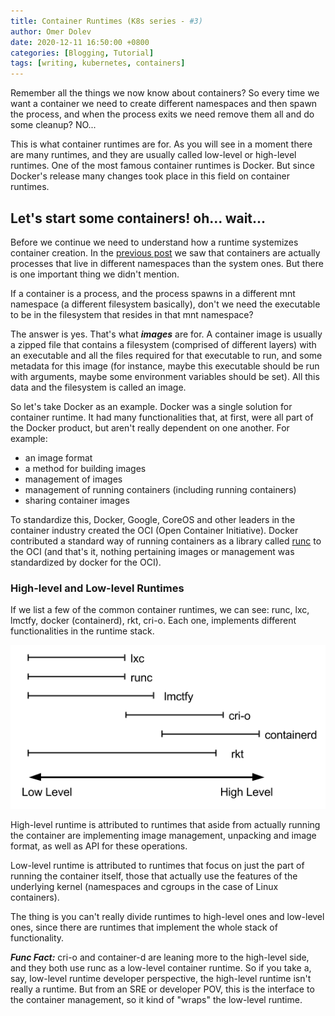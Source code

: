 ```yaml
---
title: Container Runtimes (K8s series - #3)
author: Omer Dolev
date: 2020-12-11 16:50:00 +0800
categories: [Blogging, Tutorial]
tags: [writing, kubernetes, containers]
---
```


Remember all the things we now know about containers?
So every time we want a container we need to create different namespaces and then spawn the process, and when the process exits we need remove them all
and do some cleanup? NO...

This is what container runtimes are for. As you will see in a moment there are many runtimes, and they are usually called low-level or high-level runtimes.
One of the most famous container runtimes is Docker. But since Docker's release many changes took place in this field on container runtimes.

## Let's start some containers! oh... wait...

Before we continue we need to understand how a runtime systemizes container creation. In the [previous post](https://omerdolev.github.io/posts/containers/)
we saw that containers are actually processes that live in different namespaces than the system ones. But there is one important thing we didn't mention.

If a container is a process, and the process spawns in a different mnt namespace (a different filesystem basically), don't we need the executable to be in the
filesystem that resides in that mnt namespace? 

The answer is yes. That's what ***images*** are for. A container image is usually a zipped file that contains a filesystem (comprised of different layers) with
an executable and all the files required for that executable to run, and some metadata for this image (for instance, maybe this executable should be run with arguments, maybe
some environment variables should be set). All this data and the filesystem is called an image.

So let's take Docker as an example. Docker was a single solution for container runtime. It had many functionalities that, at first, were all part of the Docker
product, but aren't really dependent on one another. For example:

- an image format
- a method for building images
- management of images
- management of running containers (including running containers)
- sharing container images

To standardize this, Docker, Google, CoreOS and other leaders in the container industry created the OCI (Open Container Initiative). Docker contributed a standard
way of running containers as a library called [runc](https://github.com/opencontainers/runc) to the OCI (and that's it, nothing pertaining images or management was
standardized by docker for the OCI).

### High-level and Low-level Runtimes

If we list a few of the common container runtimes, we can see: runc, lxc, lmctfy, docker (containerd), rkt, cri-o.
Each one, implements different functionalities in the runtime stack.

![runtimes_pic](../assets/img/runtimes.png "Title")

High-level runtime is attributed to runtimes that aside from actually running the container are implementing image management, unpacking and image format,
as well as API for these operations.

Low-level runtime is attributed to runtimes that focus on just the part of running the container itself, those that actually use the features
of the underlying kernel (namespaces and cgroups in the case of Linux containers).

The thing is you can't really divide runtimes to high-level ones and low-level ones, since there are runtimes that implement the whole stack of functionality.

**_Func Fact:_** cri-o and container-d are leaning more to the high-level side, and they both use runc as a low-level container runtime. So if you take a, say,
low-level runtime developer perspective, the high-level runtime isn't really a runtime. But from an SRE or developer POV, this is the interface to the container
management, so it kind of "wraps" the low-level runtime.


